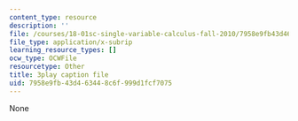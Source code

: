 ```yaml
---
content_type: resource
description: ''
file: /courses/18-01sc-single-variable-calculus-fall-2010/7958e9fb43d463448c6f999d1fcf7075_PNTnmH6jsRI.srt
file_type: application/x-subrip
learning_resource_types: []
ocw_type: OCWFile
resourcetype: Other
title: 3play caption file
uid: 7958e9fb-43d4-6344-8c6f-999d1fcf7075
---
```

None

